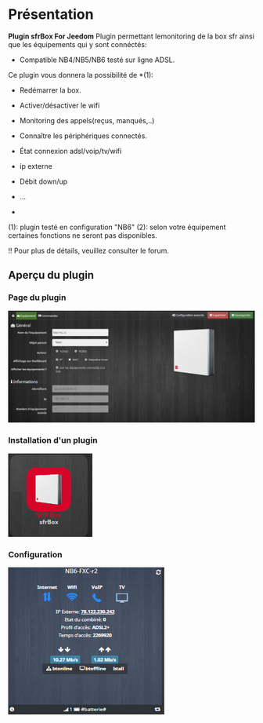 # Présentation

**Plugin sfrBox For Jeedom** 
Plugin permettant lemonitoring de la box sfr ainsi que les équipements qui y sont connéctés:

- Compatible NB4/NB5/NB6 testé sur ligne ADSL.



Ce plugin vous donnera la possibilité de *(1):

- Redémarrer la box.
- Activer/désactiver le wifi

- Monitoring des appels(reçus, manqués,..)
- Connaître les périphériques connectés.
- État connexion adsl/voip/tv/wifi
- ip externe
- Débit down/up
- ... 





*
(1): plugin testé en configuration "NB6"
(2): selon votre équipement certaines fonctions ne seront pas disponibles.

!! Pour plus de détails, veuillez consulter le forum.


## Aperçu du plugin

### Page du plugin
![screenshot1](https://raw.githubusercontent.com/limad/plugin-sfrBox/master/images/sfrBox_screenshot1.PNG)
             
### Installation d'un plugin
![screenshot1](https://raw.githubusercontent.com/limad/plugin-sfrBox/master/images/sfrBox_screenshot8.PNG)

### Configuration
![screenshot1](https://raw.githubusercontent.com/limad/plugin-sfrBox/master/images/sfrBox_screenshot6.PNG)
